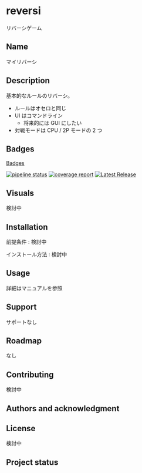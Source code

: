 # reversi

リバーシゲーム


## Name

マイリバーシ


## Description

基本的なルールのリバーシ。

- ルールはオセロと同じ
- UI はコマンドライン
  - 将来的には GUI にしたい
- 対戦モードは CPU / 2P モードの 2 つ


## Badges

[Badges](https://docs.gitlab.com/ee/user/project/badges.html)

[![pipeline status](https://gitlab.com/peregrin8alde-grp/learning/dev-process/sample01/reversi/badges/main/pipeline.svg)](https://gitlab.com/peregrin8alde-grp/learning/dev-process/sample01/reversi/-/commits/main) [![coverage report](https://gitlab.com/peregrin8alde-grp/learning/dev-process/sample01/reversi/badges/main/coverage.svg)](https://gitlab.com/peregrin8alde-grp/learning/dev-process/sample01/reversi/-/commits/main) [![Latest Release](https://gitlab.com/peregrin8alde-grp/learning/dev-process/sample01/reversi/-/badges/release.svg)](https://gitlab.com/peregrin8alde-grp/learning/dev-process/sample01/reversi/-/releases) 


## Visuals

検討中


## Installation

前提条件 : 検討中

インストール方法 : 検討中


## Usage

詳細はマニュアルを参照 



## Support

サポートなし


## Roadmap

なし


## Contributing

検討中


## Authors and acknowledgment




## License

検討中


## Project status


